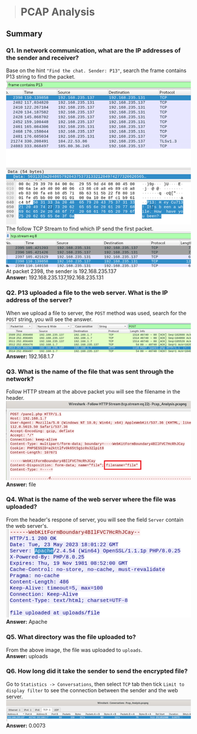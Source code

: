 > # PCAP Analysis

## Summary

### Q1. In network communication, what are the IP addresses of the sender and receiver? 
Base on the hint `"Find the chat. Sender: P13"`, search the frame contains P13 string to find the packet.<br>
![](images/1.png)<br>
The follow TCP Stream to find which IP send the first packet.<br>
![](images/2.png)<br>
At packet 2398, the sender is 192.168.235.137<br>
**Answer:** 192.168.235.137,192.168.235.131

### Q2. P13 uploaded a file to the web server. What is the IP address of the server?
When we upload a file to server, the `POST` method was used, search for the `POST` string, you will see the answer.<br>
![](images/3.png)<br>
**Answer:** 192.168.1.7

### Q3. What is the name of the file that was sent through the network?
Follow HTTP stream at the above packet you will see the filename in the header.<br>
![](images/4.png)<br>
**Answer:** file

### Q4. What is the name of the web server where the file was uploaded?
From the header's respone of server, you will see the field `Server` contain the web server's.<br>
![](images/5.png)<br>
**Answer:** Apache

### Q5. What directory was the file uploaded to?
From the above image, the file was uploaded to `uploads`.<br>
**Answer:** uploads

### Q6. How long did it take the sender to send the encrypted file?
Go to `Statistics -> Conversations`, then select `TCP` tab then tick `Limit to display filter` to see the connection between the sender and the web server.<br>
![](images/6.png)<br>
**Answer:** 0.0073